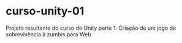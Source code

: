 # curso-unity-01
Projeto resultante do curso de Unity parte 1: Criação de um jogo de sobrevivência à zumbis para Web
